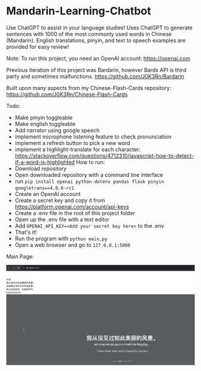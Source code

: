 # Mandarin-Learning-Chatbot

Use ChatGPT to assist in your language studies! Uses ChatGPT to generate sentences with 1000 of the most commonly used words in Chinese (Mandarin). English translations, pinyin, and text to speech examples are provided for easy review! 

Note: To run this project, you need an OpenAI account: https://openai.com

Previous iteration of this project was Bardarin, however Bards API is third party and sometimes malfunctions. https://github.com/J0K3Rn/Bardarin

Built upon many aspects from my Chinese-Flash-Cards repository: https://github.com/J0K3Rn/Chinese-Flash-Cards

Todo:
- Make pinyin toggleable
- Make english toggleable
- Add narrator using google speech
- implement microphone listening feature to check pronunciation
- implement a refresh button to pick a new word
- implement a highlight-translate for each character: https://stackoverflow.com/questions/4712310/javascript-how-to-detect-if-a-word-is-highlighted
How to run:
- Download repository
- Open downloaded repository with a command line interface
- run `pip install openai python-dotenv pandas flask pinyin googletrans==4.0.0-rc1`
- Create an OpenAI account
- Create a secret key and copy it from https://platform.openai.com/account/api-keys
- Create a .env file in the root of this project folder
- Open up the .env file with a text editor
- Add `OPENAI_API_KEY=<Add your secret key here>` to the .env
- That's it!
- Run the program with `python main.py`
- Open a web browser and go to `127.0.0.1:5000` 

Main Page:

![alt text](https://github.com/J0K3Rn/Mandarin-Learning-Chatbot/blob/main/screenshots/main_page.png?raw=true) 

